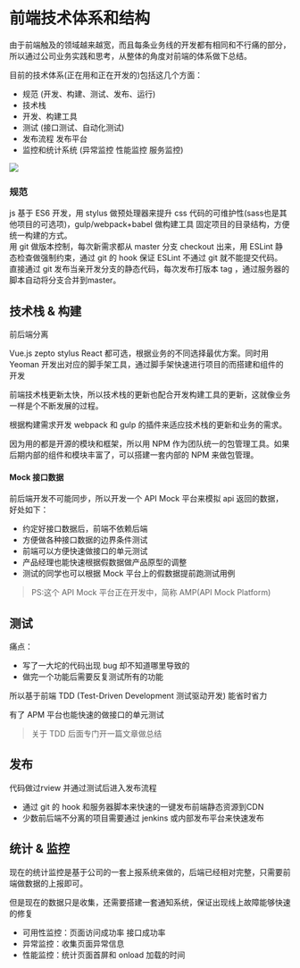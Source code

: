 # 前端技术体系和结构



由于前端触及的领域越来越宽，而且每条业务线的开发都有相同和不行痛的部分，所以通过公司业务实践和思考，从整体的角度对前端的体系做下总结。

目前的技术体系(正在用和正在开发的)包括这几个方面：

* 规范 (开发、构建、测试、发布、运行)
* 技术栈
* 开发、构建工具
* 测试 (接口测试、自动化测试)
* 发布流程 发布平台
* 监控和统计系统 (异常监控 性能监控 服务监控)

![](https://raw.githubusercontent.com/ccforward/cc/master/Blog/pic/fe-tech.png)



### 规范

js 基于 ES6 开发，用 stylus 做预处理器来提升 css 代码的可维护性(sass也是其他项目的可选项)，gulp/webpack+babel 做构建工具
固定项目的目录结构，方便统一构建的方式。  
用 git 做版本控制，每次新需求都从 master 分支 checkout 出来，用 ESLint 静态检查做强制约束，通过 git 的 hook 保证 ESLint 不通过 git 就不能提交代码。  
直接通过 git 发布当亲开发分支的静态代码，每次发布打版本 tag ，通过服务器的脚本自动将分支合并到master。  

## 技术栈 & 构建

前后端分离

Vue.js zepto stylus React 都可选，根据业务的不同选择最优方案。同时用 Yeoman 开发出对应的脚手架工具，通过脚手架快速进行项目的而搭建和组件的开发

前端技术栈更新太快，所以技术栈的更新也配合开发构建工具的更新，这就像业务一样是个不断发展的过程。

根据构建需求开发 webpack 和 gulp 的插件来适应技术栈的更新和业务的需求。

因为用的都是开源的模块和框架，所以用 NPM 作为团队统一的包管理工具。如果后期内部的组件和模块丰富了，可以搭建一套内部的 NPM 来做包管理。

#### Mock 接口数据 

前后端开发不可能同步，所以开发一个 API Mock 平台来模拟 api 返回的数据，好处如下：

* 约定好接口数据后，前端不依赖后端
* 方便做各种接口数据的边界条件测试
* 前端可以方便快速做接口的单元测试
* 产品经理也能快速根据假数据做产品原型的调整
* 测试的同学也可以根据 Mock 平台上的假数据提前跑测试用例

> PS:这个 API Mock 平台正在开发中，简称 AMP(API Mock Platform)

## 测试

痛点：
* 写了一大坨的代码出现 bug 却不知道哪里导致的
* 做完一个功能后需要反复测试所有的功能

所以基于前端 TDD (Test-Driven Development 测试驱动开发) 能省时省力

有了 APM 平台也能快速的做接口的单元测试

> 关于 TDD 后面专门开一篇文章做总结

## 发布

代码做过rview 并通过测试后进入发布流程

* 通过 git 的 hook 和服务器脚本来快速的一键发布前端静态资源到CDN
* 少数前后端不分离的项目需要通过 jenkins 或内部发布平台来快速发布

## 统计 & 监控

现在的统计监控是基于公司的一套上报系统来做的，后端已经相对完整，只需要前端做数据的上报即可。

但是现在的数据只是收集，还需要搭建一套通知系统，保证出现线上故障能够快速的修复

* 可用性监控：页面访问成功率 接口成功率
* 异常监控：收集页面异常信息
* 性能监控：统计页面首屏和 onload 加载的时间









